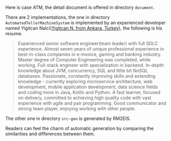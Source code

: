 Here is case ATM, the detail document is offered in directory `document`.

There are 2 implementations, the one in directory `AutomatedTellerMachineSystem` is implemented by an experienced developer named Yigitcan Nalci([Yigitcan N. from Ankara, Turkey](https://www.upwork.com/freelancers/~01d29d283080979ee2)), the following is his resume.

> Experienced senior software engineer(team leader) with full SDLC experience. Almost seven years of unique professional experience in best-in-class companies in e-invoice, gaming and banking industry. Master degree of Computer Engineering was completed, while working. Full-stack engineer with specialization in backend. In-depth knowledge about JVM, concurrency, SQL and little bit NoSQL databases. Passionate, constantly improving skills and extending knowledge - currently exploring microservice architecture, web development, mobile application development, data science fields and coding more in Java, Kotlin and Python. A fast learner, focused on delivery, committed to achieving high quality code with vast experience with agile and pair programming. Good communicator and strong team player, enjoying working with other people.

The other one in directory `src-gen` is generated by RM2EIS.

Readers can feel the charm of automatic generation by comparing the similarities and differences between them.